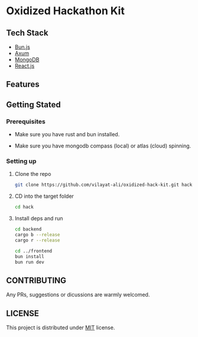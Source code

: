 # Oxidized Hackathon Kit

## Tech Stack
- [Bun.js](https://bun.sh/)
- [Axum](https://github.com/tokio-rs/axum)
- [MongoDB](https://www.mongodb.com)
- [React.js](https://www.react.dev)

## Features


## Getting Stated

### Prerequisites

- Make sure you have rust and bun installed.

- Make sure you have mongodb compass (local) or atlas (cloud) spinning.

### Setting up

1. Clone the repo

    ```bash
    git clone https://github.com/vilayat-ali/oxidized-hack-kit.git hack
    ```

2. CD into the target folder

    ```bash
    cd hack
    ```

3. Install deps and run

    ```bash
    cd backend
    cargo b --release
    cargo r --release
    ```

    ```bash
    cd ../frontend
    bun install
    bun run dev
    ```

## CONTRIBUTING

Any PRs, suggestions or dicussions are warmly welcomed.

## LICENSE

This project is distributed under [MIT](./LICENSE) license.